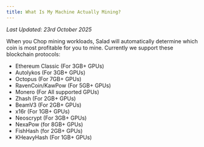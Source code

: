 ```yaml
---
title: What Is My Machine Actually Mining?
---
```


_Last Updated: 23rd October 2025_

When you Chop mining workloads, Salad will automatically determine which coin is most profitable for you to mine.
Currently we support these blockchain protocols:

- Ethereum Classic (For 3GB+ GPUs)
- Autolykos (For 3GB+ GPUs)
- Octopus (For 7GB+ GPUs)
- RavenCoin/KawPow (For 5GB+ GPUs)
- Monero (For All supported GPUs)
- Zhash (For 2GB+ GPUs)
- BeamV3 (For 2GB+ GPUs)
- x16r (For 1GB+ GPUs)
- Neoscrypt (For 3GB+ GPUs)
- NexaPow (for 8GB+ GPUs)
- FishHash (for 2GB+ GPUs)
- KHeavyHash (For 1GB+ GPUs)

